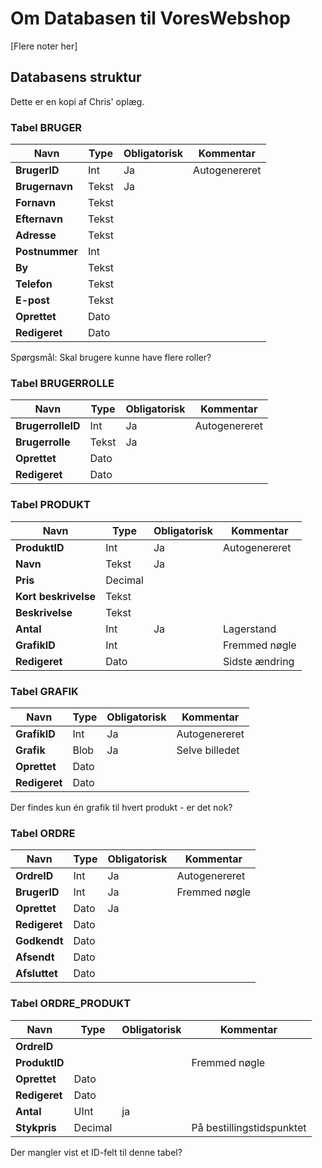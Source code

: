 # Om Databasen til VoresWebshop
[Flere noter her]

## Databasens struktur
Dette er en kopi af Chris' oplæg.

### Tabel BRUGER

Navn | Type | Obligatorisk | Kommentar
--- | --- | --- | ---
**BrugerID** | Int | Ja | Autogenereret
**Brugernavn** | Tekst | Ja | 
**Fornavn** | Tekst | | 
**Efternavn** | Tekst | | 
**Adresse** | Tekst | | 
**Postnummer** | Int | | 
**By** | Tekst | | 
**Telefon** | Tekst | | 
**E-post** | Tekst | | 
**Oprettet** | Dato | | 
**Redigeret** | Dato | | 

Spørgsmål: Skal brugere kunne have flere roller?

### Tabel BRUGERROLLE

Navn | Type | Obligatorisk | Kommentar
--- | --- | --- | ---
**BrugerrolleID** | Int | Ja | Autogenereret
**Brugerrolle** | Tekst | Ja |
**Oprettet** | Dato | |
**Redigeret** | Dato | |

### Tabel PRODUKT
Navn | Type | Obligatorisk | Kommentar
--- | --- | --- | ---
**ProduktID** | Int | Ja | Autogenereret
**Navn** | Tekst | Ja |
**Pris** | Decimal | |
**Kort beskrivelse** | Tekst | |
**Beskrivelse** | Tekst | |
**Antal** | Int | Ja | Lagerstand
**GrafikID** | Int | | Fremmed nøgle
**Redigeret** | Dato | | Sidste ændring

### Tabel GRAFIK 
Navn | Type | Obligatorisk | Kommentar
--- | --- | --- | ---
**GrafikID** | Int | Ja | Autogenereret
**Grafik** | Blob | Ja | Selve billedet
**Oprettet** | Dato ||
**Redigeret** | Dato ||

Der findes kun én grafik til hvert produkt - er det nok?

### Tabel ORDRE
Navn | Type | Obligatorisk | Kommentar
--- | --- | --- | ---
**OrdreID** | Int | Ja | Autogenereret
**BrugerID** | Int | Ja | Fremmed nøgle
**Oprettet** | Dato | Ja |
**Redigeret** | Dato ||
**Godkendt** | Dato ||
**Afsendt** | Dato ||
**Afsluttet** | Dato ||

### Tabel ORDRE_PRODUKT
Navn | Type | Obligatorisk | Kommentar
--- | --- | --- | ---
**OrdreID** ||| 
**ProduktID** ||| Fremmed nøgle
**Oprettet** | Dato ||
**Redigeret** | Dato ||
**Antal** | UInt | ja | 
**Stykpris**  | Decimal || På bestillingstidspunktet

Der mangler vist et ID-felt til denne tabel?
